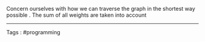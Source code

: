 Concern ourselves with how we can traverse the graph in the shortest way possible . The sum of all weights are taken into account 
 ___
 Tags : #programming
